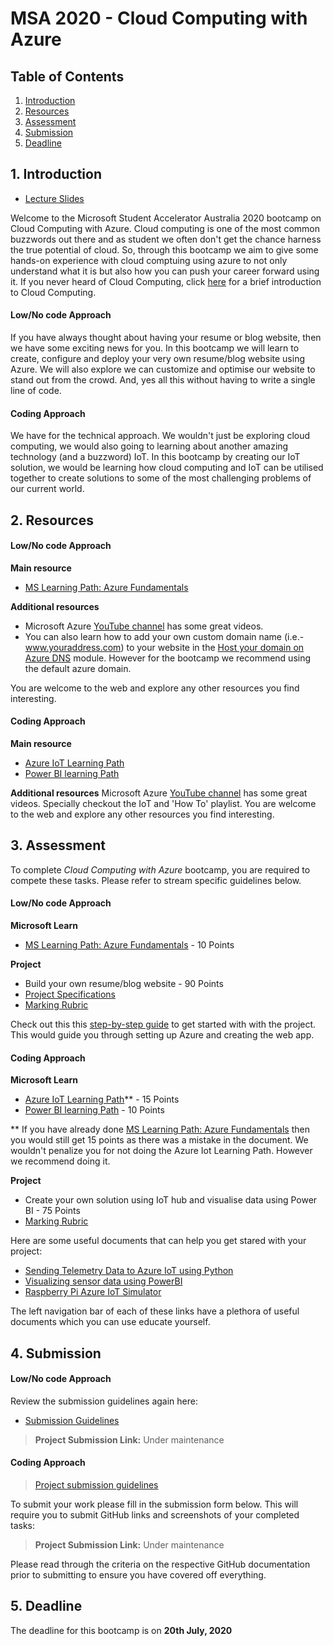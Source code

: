 # MSA 2020 - Cloud Computing with Azure
## Table of Contents

1. [Introduction](#1-Introduction)
2. [Resources](#2-Resources)
3. [Assessment](#3-Assessment)
4. [Submission](#4-Submission)
5. [Deadline](#5-Deadline)

## 1. Introduction

- [Lecture Slides](https://stdntpartners-my.sharepoint.com/:p:/g/personal/kaif_ahsan_studentpartner_com/Ec67a5-kyd5AnUjKqHAYvYsBA-_7oSQP4WA6sVyz2SxSmA?e=JbmDFl)

Welcome to the Microsoft Student Accelerator Australia 2020 bootcamp on Cloud Computing with Azure. Cloud computing is one of the most common buzzwords out there and as student we often don't get the chance harness the true potential of cloud. So, through this bootcamp we aim to give some hands-on experience with cloud comptuing using azure to not only understand what it is but also how you can push your career forward using it. If you never heard of Cloud Computing, click [here](https://docs.microsoft.com/en-us/learn/modules/principles-cloud-computing/) for a brief introduction to Cloud Computing.


#### Low/No code Approach
If you have always thought about having your resume or blog website, then we have some exciting news for you. In this bootcamp we will learn to create, configure and deploy your very own resume/blog website using Azure. We will also explore we can customize and optimise our website to stand out from the crowd. And, yes all this without having to write a single line of code. 

#### Coding Approach
We have for the technical approach. We wouldn't just be exploring cloud computing, we would also going to learning about another amazing technology (and a buzzword) IoT. In this bootcamp by creating our IoT solution, we would be learning how cloud computing and IoT can be utilised together to create solutions to some of the most challenging problems of our current world. 

## 2. Resources

#### Low/No code Approach

**Main resource** 
- [MS Learning Path: Azure Fundamentals](https://docs.microsoft.com/en-us/learn/paths/azure-fundamentals/) 

**Additional resources** 
- Microsoft Azure [YouTube channel](https://www.youtube.com/channel/UC0m-80FnNY2Qb7obvTL_2fA) has some great videos.
- You can also learn how to add your own custom domain name (i.e.- www.youraddress.com) to your website in the [Host your domain on Azure DNS](https://docs.microsoft.com/en-us/learn/modules/host-domain-azure-dns/) module. However for the bootcamp we recommend using the default azure domain.

You are welcome to the web and explore any other resources you find interesting.  

#### Coding Approach
**Main resource** 
- [Azure IoT Learning Path](https://docs.microsoft.com/en-us/learn/paths/introduction-to-azure-iot/)
- [Power BI learning Path](https://docs.microsoft.com/en-us/learn/paths/create-use-analytics-reports-power-bi/)

**Additional resources**
Microsoft Azure [YouTube channel](https://www.youtube.com/channel/UC0m-80FnNY2Qb7obvTL_2fA) has some great videos. Specially checkout the IoT and 'How To' playlist. 
You are welcome to the web and explore any other resources you find interesting. 


## 3. Assessment
To complete *Cloud Computing with Azure* bootcamp, you are required to compete these tasks. Please refer to stream specific guidelines below. 

#### Low/No code Approach
**Microsoft Learn**
- [MS Learning Path: Azure Fundamentals](https://docs.microsoft.com/en-us/learn/paths/azure-fundamentals/) - 10 Points

**Project** 
- Build your own resume/blog website - 90 Points
- [Project Specifications](https://1drv.ms/w/s!ArEj5-yGzsb8iqUAyZY8gS4ROr-uJw?e=PWqtcu)
- [Marking Rubric](https://1drv.ms/w/s!ArEj5-yGzsb8iqRJ77I7nyXxn6a0EQ?e=XzHlsd)

Check out this this [step-by-step guide](https://1drv.ms/w/s!ArEj5-yGzsb8iqUCi4eKI4MnIwLNfg?e=xA9VWz) to get started with with the project. This would guide you through setting up Azure and creating the web app. 

#### Coding Approach
**Microsoft Learn**

- [Azure IoT Learning Path](https://docs.microsoft.com/en-us/learn/paths/introduction-to-azure-iot/)** - 15 Points 
- [Power BI learning Path](https://docs.microsoft.com/en-us/learn/paths/create-use-analytics-reports-power-bi/) - 10 Points 


** If you have already done [MS Learning Path: Azure Fundamentals](https://docs.microsoft.com/en-us/learn/paths/azure-fundamentals/) then you would still get 15 points as there was a mistake in the document. We wouldn't penalize you for not doing the Azure Iot Learning Path. However we recommend doing it. 

**Project** 
- Create your own solution using IoT hub and visualise data using Power BI - 75 Points 
- [Marking Rubric](https://1drv.ms/w/s!AvIx2ypSd5N7rg0Juxpnv7vCHvrC?e=qj08vh)

Here are some useful documents that can help you get stared with your project: 
- [Sending Telemetry Data to Azure IoT using Python](https://docs.microsoft.com/en-us/azure/iot-hub/quickstart-send-telemetry-python)
- [Visualizing sensor data using PowerBI](https://docs.microsoft.com/en-us/azure/iot-hub/iot-hub-live-data-visualization-in-power-bi)
- [Raspberry Pi Azure IoT Simulator](https://azure-samples.github.io/raspberry-pi-web-simulator/)

The left navigation bar of each of these links have a plethora of useful documents which you can use educate yourself. 

## 4. Submission

#### Low/No code Approach
Review the submission guidelines again here: 
- [Submission Guidelines](https://1drv.ms/w/s!ArEj5-yGzsb8iqR-Kz5hEHfzXuTBbA?e=rvwXjJ)

> **Project Submission Link:** Under maintenance

#### Coding Approach
> [Project submission guidelines](https://stdntpartners-my.sharepoint.com/:w:/g/personal/kaif_ahsan_studentpartner_com/EWGncVP9q3BLsOfWjdRsKKgBfAWFU2fQaVHUEswPwfJDEA?e=Z5QcOM) 

To submit your work please fill in the submission form below. This will require you to submit GitHub links and screenshots of your completed tasks: 

> **Project Submission Link:** Under maintenance


Please read through the criteria on the respective GitHub documentation prior to submitting to ensure you have covered off everything.  

## 5. Deadline
The deadline for this bootcamp is on **20th July, 2020**
